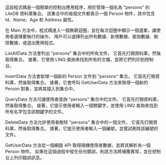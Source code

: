 這段程式碼是一個簡單的控制台應用程序，用於管理一個名為 "persons" 的 LiteDB 資料庫集合。 該集合中的每個文件都表示一個 Person 物件，其中包含 Id、Name、Age 和 Address 屬性。

在 Main 方法中，程式碼進入一個無窮迴圈，並在每次迴圈中顯示一個選單，讓使用者選擇要執行的操作。 用戶可以選擇列出所有數據、新增數據、查詢數據、刪除數據，或退出應用程式。

ListAllData 方法會列出 "persons" 集合中的所有文件。 它首先打開資料庫，然後取得集合。 接著，它使用 LINQ 查詢來找到所有的文檔，並將它們列印到控制台。

InsertData 方法會新增一個新的 Person 文件到 "persons" 集合。 它首先打開資料庫，然後取得集合。 接著，它會呼叫 GetUserData 方法來取得一個新的 Person 對象，並將其插入到集合中。

QueryData 方法可讓使用者查詢 "persons" 集合中的文件。 它首先打開資料庫，然後取得集合。 接著，它提示使用者輸入一個關鍵字，並使用 LINQ 查詢來找到所有名字包含該關鍵字的文件。

DeleteData 方法允許使用者刪除 "persons" 集合中的一個文件。 它首先打開資料庫，然後取得集合。 接著，它提示使用者輸入一個編號，並嘗試刪除該編號的文件。

GetUserData 方法從一個網路 API 取得隨機使用者數據，並將其解析為一個 Person 物件。 如果在這個過程中發生任何錯誤，則該方法將捕獲異常，並在控制台上列印錯誤訊息。
